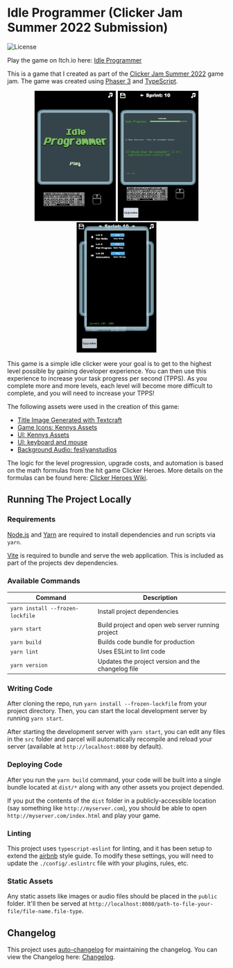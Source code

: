 # Idle Programmer (Clicker Jam Summer 2022 Submission)

![License](https://img.shields.io/badge/license-MIT-green)

Play the game on Itch.io here: <a href="https://galemius.itch.io/idle-programmer" target="_blank">Idle Programmer</a>

This is a game that I created as part of the <a href="https://itch.io/jam/clicker-jam-summer-2022" target="_blank">Clicker Jam Summer 2022</a> game jam. The game was created using <a href="https://phaser.io/" target="_blank">Phaser 3</a> and <a href="https://www.typescriptlang.org/" target="_blank">TypeScript</a>.

<p align="center">
  <img src="./.github/image1.png?raw=true" height="300" title="Title Screen">
  <img src="./.github/image2.png?raw=true" height="300" alt="Gameplay Screenshot">
  <img src="./.github/image3.png?raw=true" height="300" alt="Gameplay Screenshot 2">
</p>

This game is a simple idle clicker were your goal is to get to the highest level possible by gaining developer experience. You can then use this experience to increase your task progress per second (TPPS). As you complete more and more levels, each level will become more difficult to complete, and you will need to increase your TPPS!

The following assets were used in the creation of this game:
- <a href="https://textcraft.net/" target="_blank">Title Image Generated with Textcraft</a>
- <a href="https://www.kenney.nl/assets/game-icons" target="_blank">Game Icons: Kennys Assets</a>
- <a href="https://www.kenney.nl/assets/ui-pack-space-expansion" target="_blank">UI: Kennys Assets</a>
- <a href="https://anjuu.itch.io/1bit-controller" target="_blank">UI: keyboard and mouse</a>
- <a href="https://www.fesliyanstudios.com/royalty-free-music/download/8-bit-surf/568" target="_blank">Background Audio: fesliyanstudios</a>

The logic for the level progression, upgrade costs, and automation is based on the math formulas from the hit game Clicker Heroes. More details on the formulas can be found here: <a href="https://clickerheroes.fandom.com/wiki/Formulas" target="_blank">Clicker Heroes Wiki</a>.

## Running The Project Locally

### Requirements

[Node.js](https://nodejs.org) and [Yarn](https://yarnpkg.com/) are required to install dependencies and run scripts via `yarn`.

[Vite](https://vitejs.dev/) is required to bundle and serve the web application. This is included as part of the projects dev dependencies.

### Available Commands

| Command | Description |
|---------|-------------|
| `yarn install --frozen-lockfile` | Install project dependencies |
| `yarn start` | Build project and open web server running project |
| `yarn build` | Builds code bundle for production |
| `yarn lint` | Uses ESLint to lint code |
| `yarn version` | Updates the project version and the changelog file |

### Writing Code

After cloning the repo, run `yarn install --frozen-lockfile` from your project directory. Then, you can start the local development
server by running `yarn start`.

After starting the development server with `yarn start`, you can edit any files in the `src` folder
and parcel will automatically recompile and reload your server (available at `http://localhost:8080`
by default).

### Deploying Code

After you run the `yarn build` command, your code will be built into a single bundle located at
`dist/*` along with any other assets you project depended.

If you put the contents of the `dist` folder in a publicly-accessible location (say something like `http://myserver.com`),
you should be able to open `http://myserver.com/index.html` and play your game.

### Linting

This project uses `typescript-eslint` for linting, and it has been setup to extend the [airbnb](https://github.com/airbnb/javascript) style guide. To modify these settings, you will need to update the `./config/.eslintrc` file with your plugins, rules, etc.

### Static Assets

Any static assets like images or audio files should be placed in the `public` folder. It'll then be served at `http://localhost:8080/path-to-file-your-file/file-name.file-type`.

## Changelog

This project uses [auto-changelog](https://github.com/CookPete/auto-changelog) for maintaining the changelog. You can view the Changelog here: [Changelog](CHANGELOG.md).
